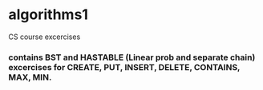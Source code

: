 # algorithms1
CS course excercises

### contains BST and HASTABLE (Linear prob and separate chain) excercises for CREATE, PUT, INSERT, DELETE, CONTAINS, MAX, MIN.
